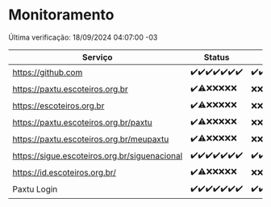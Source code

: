 # Monitoramento

Última verificação: 18/09/2024 04:07:00 -03

|Serviço|Status|Últimas 24h|
|---|---|---|
|https://github.com|<span title="2024-09-11: OK=23">✔️</span><span title="2024-09-12: OK=23">✔️</span><span title="2024-09-13: OK=23">✔️</span><span title="2024-09-14: OK=23">✔️</span><span title="2024-09-15: OK=23">✔️</span><span title="2024-09-16: OK=23">✔️</span><span title="2024-09-17: OK=8">✔️</span>|<span title="17/09/2024 05:10:00 -03 : 200">✔️</span><span title="17/09/2024 06:08:00 -03 : 200">✔️</span><span title="17/09/2024 07:08:00 -03 : 200">✔️</span><span title="17/09/2024 08:07:00 -03 : 200">✔️</span><span title="17/09/2024 09:14:00 -03 : 200">✔️</span><span title="17/09/2024 10:16:00 -03 : 200">✔️</span><span title="17/09/2024 11:07:00 -03 : 200">✔️</span><span title="17/09/2024 12:08:00 -03 : 200">✔️</span><span title="17/09/2024 13:09:00 -03 : 200">✔️</span><span title="17/09/2024 14:07:00 -03 : 200">✔️</span><span title="17/09/2024 15:10:00 -03 : 200">✔️</span><span title="17/09/2024 16:05:00 -03 : 200">✔️</span><span title="17/09/2024 17:08:00 -03 : 200">✔️</span><span title="17/09/2024 18:07:00 -03 : 200">✔️</span><span title="17/09/2024 19:07:00 -03 : 200">✔️</span><span title="17/09/2024 20:08:00 -03 : 200">✔️</span><span title="17/09/2024 21:37:00 -03 : 200">✔️</span><span title="17/09/2024 23:06:00 -03 : 200">✔️</span><span title="18/09/2024 00:09:00 -03 : 200">✔️</span><span title="18/09/2024 01:10:00 -03 : 200">✔️</span><span title="18/09/2024 02:08:00 -03 : 200">✔️</span><span title="18/09/2024 03:11:00 -03 : 200">✔️</span><span title="18/09/2024 04:07:00 -03 : 200">✔️</span>|
|https://paxtu.escoteiros.org.br|<span title="2024-09-11: OK=23">✔️</span><span title="2024-09-12: OK=19, Falhas=4">⚠️</span><span title="2024-09-13: Falhas=23">❌</span><span title="2024-09-14: Falhas=23">❌</span><span title="2024-09-15: Falhas=23">❌</span><span title="2024-09-16: Falhas=23">❌</span><span title="2024-09-17: Falhas=8">❌</span>|<span title="17/09/2024 05:10:00 -03 : 403">❌</span><span title="17/09/2024 06:08:00 -03 : 403">❌</span><span title="17/09/2024 07:08:00 -03 : 403">❌</span><span title="17/09/2024 08:07:00 -03 : 403">❌</span><span title="17/09/2024 09:14:00 -03 : 403">❌</span><span title="17/09/2024 10:16:00 -03 : 403">❌</span><span title="17/09/2024 11:07:00 -03 : 403">❌</span><span title="17/09/2024 12:08:00 -03 : 403">❌</span><span title="17/09/2024 13:09:00 -03 : 403">❌</span><span title="17/09/2024 14:07:00 -03 : 403">❌</span><span title="17/09/2024 15:10:00 -03 : 403">❌</span><span title="17/09/2024 16:05:00 -03 : 403">❌</span><span title="17/09/2024 17:08:00 -03 : 403">❌</span><span title="17/09/2024 18:07:00 -03 : 403">❌</span><span title="17/09/2024 19:07:00 -03 : 403">❌</span><span title="17/09/2024 20:08:00 -03 : 403">❌</span><span title="17/09/2024 21:37:00 -03 : 403">❌</span><span title="17/09/2024 23:06:00 -03 : 403">❌</span><span title="18/09/2024 00:09:00 -03 : 403">❌</span><span title="18/09/2024 01:10:00 -03 : 403">❌</span><span title="18/09/2024 02:08:00 -03 : 403">❌</span><span title="18/09/2024 03:11:00 -03 : 403">❌</span><span title="18/09/2024 04:07:00 -03 : 403">❌</span>|
|https://escoteiros.org.br|<span title="2024-09-11: OK=23">✔️</span><span title="2024-09-12: OK=19, Falhas=4">⚠️</span><span title="2024-09-13: Falhas=23">❌</span><span title="2024-09-14: Falhas=23">❌</span><span title="2024-09-15: Falhas=23">❌</span><span title="2024-09-16: Falhas=23">❌</span><span title="2024-09-17: Falhas=8">❌</span>|<span title="17/09/2024 05:10:00 -03 : 403">❌</span><span title="17/09/2024 06:08:00 -03 : 403">❌</span><span title="17/09/2024 07:08:00 -03 : 403">❌</span><span title="17/09/2024 08:07:00 -03 : 403">❌</span><span title="17/09/2024 09:14:00 -03 : 403">❌</span><span title="17/09/2024 10:16:00 -03 : 403">❌</span><span title="17/09/2024 11:07:00 -03 : 403">❌</span><span title="17/09/2024 12:08:00 -03 : 403">❌</span><span title="17/09/2024 13:09:00 -03 : 403">❌</span><span title="17/09/2024 14:07:00 -03 : 403">❌</span><span title="17/09/2024 15:10:00 -03 : 403">❌</span><span title="17/09/2024 16:05:00 -03 : 403">❌</span><span title="17/09/2024 17:08:00 -03 : 403">❌</span><span title="17/09/2024 18:07:00 -03 : 403">❌</span><span title="17/09/2024 19:07:00 -03 : 403">❌</span><span title="17/09/2024 20:08:00 -03 : 403">❌</span><span title="17/09/2024 21:37:00 -03 : 403">❌</span><span title="17/09/2024 23:06:00 -03 : 403">❌</span><span title="18/09/2024 00:09:00 -03 : 403">❌</span><span title="18/09/2024 01:10:00 -03 : 403">❌</span><span title="18/09/2024 02:08:00 -03 : 403">❌</span><span title="18/09/2024 03:11:00 -03 : 403">❌</span><span title="18/09/2024 04:07:00 -03 : 403">❌</span>|
|https://paxtu.escoteiros.org.br/paxtu|<span title="2024-09-11: OK=23">✔️</span><span title="2024-09-12: OK=19, Falhas=4">⚠️</span><span title="2024-09-13: Falhas=23">❌</span><span title="2024-09-14: Falhas=23">❌</span><span title="2024-09-15: Falhas=23">❌</span><span title="2024-09-16: Falhas=23">❌</span><span title="2024-09-17: Falhas=8">❌</span>|<span title="17/09/2024 05:10:00 -03 : 403">❌</span><span title="17/09/2024 06:08:00 -03 : 403">❌</span><span title="17/09/2024 07:08:00 -03 : 403">❌</span><span title="17/09/2024 08:07:00 -03 : 403">❌</span><span title="17/09/2024 09:14:00 -03 : 403">❌</span><span title="17/09/2024 10:16:00 -03 : 403">❌</span><span title="17/09/2024 11:07:00 -03 : 403">❌</span><span title="17/09/2024 12:08:00 -03 : 403">❌</span><span title="17/09/2024 13:09:00 -03 : 403">❌</span><span title="17/09/2024 14:07:00 -03 : 403">❌</span><span title="17/09/2024 15:10:00 -03 : 403">❌</span><span title="17/09/2024 16:05:00 -03 : 403">❌</span><span title="17/09/2024 17:08:00 -03 : 403">❌</span><span title="17/09/2024 18:07:00 -03 : 403">❌</span><span title="17/09/2024 19:07:00 -03 : 403">❌</span><span title="17/09/2024 20:08:00 -03 : 403">❌</span><span title="17/09/2024 21:37:00 -03 : 403">❌</span><span title="17/09/2024 23:06:00 -03 : 403">❌</span><span title="18/09/2024 00:09:00 -03 : 403">❌</span><span title="18/09/2024 01:10:00 -03 : 403">❌</span><span title="18/09/2024 02:08:00 -03 : 403">❌</span><span title="18/09/2024 03:11:00 -03 : 403">❌</span><span title="18/09/2024 04:07:00 -03 : 403">❌</span>|
|https://paxtu.escoteiros.org.br/meupaxtu|<span title="2024-09-11: OK=23">✔️</span><span title="2024-09-12: OK=19, Falhas=4">⚠️</span><span title="2024-09-13: Falhas=23">❌</span><span title="2024-09-14: Falhas=23">❌</span><span title="2024-09-15: Falhas=23">❌</span><span title="2024-09-16: Falhas=23">❌</span><span title="2024-09-17: Falhas=8">❌</span>|<span title="17/09/2024 05:10:00 -03 : 403">❌</span><span title="17/09/2024 06:08:00 -03 : 403">❌</span><span title="17/09/2024 07:08:00 -03 : 403">❌</span><span title="17/09/2024 08:07:00 -03 : 403">❌</span><span title="17/09/2024 09:14:00 -03 : 403">❌</span><span title="17/09/2024 10:16:00 -03 : 403">❌</span><span title="17/09/2024 11:07:00 -03 : 403">❌</span><span title="17/09/2024 12:08:00 -03 : 403">❌</span><span title="17/09/2024 13:09:00 -03 : 403">❌</span><span title="17/09/2024 14:07:00 -03 : 403">❌</span><span title="17/09/2024 15:10:00 -03 : 403">❌</span><span title="17/09/2024 16:05:00 -03 : 403">❌</span><span title="17/09/2024 17:08:00 -03 : 403">❌</span><span title="17/09/2024 18:07:00 -03 : 403">❌</span><span title="17/09/2024 19:07:00 -03 : 403">❌</span><span title="17/09/2024 20:08:00 -03 : 403">❌</span><span title="17/09/2024 21:37:00 -03 : 403">❌</span><span title="17/09/2024 23:06:00 -03 : 403">❌</span><span title="18/09/2024 00:09:00 -03 : 403">❌</span><span title="18/09/2024 01:10:00 -03 : 403">❌</span><span title="18/09/2024 02:08:00 -03 : 403">❌</span><span title="18/09/2024 03:11:00 -03 : 403">❌</span><span title="18/09/2024 04:07:00 -03 : 403">❌</span>|
|https://sigue.escoteiros.org.br/siguenacional|<span title="2024-09-11: OK=23">✔️</span><span title="2024-09-12: OK=23">✔️</span><span title="2024-09-13: OK=23">✔️</span><span title="2024-09-14: OK=23">✔️</span><span title="2024-09-15: OK=23">✔️</span><span title="2024-09-16: OK=23">✔️</span><span title="2024-09-17: OK=8">✔️</span>|<span title="17/09/2024 05:10:00 -03 : 200">✔️</span><span title="17/09/2024 06:08:00 -03 : 200">✔️</span><span title="17/09/2024 07:08:00 -03 : 200">✔️</span><span title="17/09/2024 08:07:00 -03 : 200">✔️</span><span title="17/09/2024 09:14:00 -03 : 200">✔️</span><span title="17/09/2024 10:16:00 -03 : 200">✔️</span><span title="17/09/2024 11:07:00 -03 : 200">✔️</span><span title="17/09/2024 12:08:00 -03 : 200">✔️</span><span title="17/09/2024 13:09:00 -03 : 0">❌</span><span title="17/09/2024 14:07:00 -03 : 200">✔️</span><span title="17/09/2024 15:10:00 -03 : 200">✔️</span><span title="17/09/2024 16:05:00 -03 : 200">✔️</span><span title="17/09/2024 17:08:00 -03 : 200">✔️</span><span title="17/09/2024 18:07:00 -03 : 200">✔️</span><span title="17/09/2024 19:07:00 -03 : 200">✔️</span><span title="17/09/2024 20:08:00 -03 : 200">✔️</span><span title="17/09/2024 21:37:00 -03 : 200">✔️</span><span title="17/09/2024 23:06:00 -03 : 200">✔️</span><span title="18/09/2024 00:09:00 -03 : 200">✔️</span><span title="18/09/2024 01:10:00 -03 : 200">✔️</span><span title="18/09/2024 02:08:00 -03 : 200">✔️</span><span title="18/09/2024 03:11:00 -03 : 200">✔️</span><span title="18/09/2024 04:07:00 -03 : 200">✔️</span>|
|https://id.escoteiros.org.br/|<span title="2024-09-11: OK=23">✔️</span><span title="2024-09-12: OK=19, Falhas=4">⚠️</span><span title="2024-09-13: Falhas=23">❌</span><span title="2024-09-14: Falhas=23">❌</span><span title="2024-09-15: Falhas=23">❌</span><span title="2024-09-16: Falhas=23">❌</span><span title="2024-09-17: Falhas=8">❌</span>|<span title="17/09/2024 05:10:00 -03 : 403">❌</span><span title="17/09/2024 06:08:00 -03 : 403">❌</span><span title="17/09/2024 07:08:00 -03 : 403">❌</span><span title="17/09/2024 08:07:00 -03 : 403">❌</span><span title="17/09/2024 09:14:00 -03 : 403">❌</span><span title="17/09/2024 10:16:00 -03 : 403">❌</span><span title="17/09/2024 11:07:00 -03 : 403">❌</span><span title="17/09/2024 12:08:00 -03 : 403">❌</span><span title="17/09/2024 13:09:00 -03 : 403">❌</span><span title="17/09/2024 14:07:00 -03 : 403">❌</span><span title="17/09/2024 15:10:00 -03 : 403">❌</span><span title="17/09/2024 16:05:00 -03 : 403">❌</span><span title="17/09/2024 17:08:00 -03 : 403">❌</span><span title="17/09/2024 18:07:00 -03 : 403">❌</span><span title="17/09/2024 19:07:00 -03 : 403">❌</span><span title="17/09/2024 20:08:00 -03 : 403">❌</span><span title="17/09/2024 21:37:00 -03 : 403">❌</span><span title="17/09/2024 23:06:00 -03 : 403">❌</span><span title="18/09/2024 00:09:00 -03 : 403">❌</span><span title="18/09/2024 01:10:00 -03 : 403">❌</span><span title="18/09/2024 02:08:00 -03 : 403">❌</span><span title="18/09/2024 03:11:00 -03 : 403">❌</span><span title="18/09/2024 04:07:00 -03 : 403">❌</span>|
|Paxtu Login|<span title="2024-09-11: OK=23">✔️</span><span title="2024-09-12: OK=23">✔️</span><span title="2024-09-13: OK=23">✔️</span><span title="2024-09-14: OK=23">✔️</span><span title="2024-09-15: OK=23">✔️</span><span title="2024-09-16: OK=23">✔️</span><span title="2024-09-17: OK=8">✔️</span>|<span title="17/09/2024 05:10:00 -03 : 200">✔️</span><span title="17/09/2024 06:08:00 -03 : 200">✔️</span><span title="17/09/2024 07:08:00 -03 : 200">✔️</span><span title="17/09/2024 08:07:00 -03 : 200">✔️</span><span title="17/09/2024 09:14:00 -03 : 200">✔️</span><span title="17/09/2024 10:16:00 -03 : 200">✔️</span><span title="17/09/2024 11:07:00 -03 : 200">✔️</span><span title="17/09/2024 12:08:00 -03 : 200">✔️</span><span title="17/09/2024 13:09:00 -03 : 504">❌</span><span title="17/09/2024 14:07:00 -03 : 200">✔️</span><span title="17/09/2024 15:10:00 -03 : 200">✔️</span><span title="17/09/2024 16:05:00 -03 : 200">✔️</span><span title="17/09/2024 17:08:00 -03 : 200">✔️</span><span title="17/09/2024 18:07:00 -03 : 200">✔️</span><span title="17/09/2024 19:07:00 -03 : 200">✔️</span><span title="17/09/2024 20:08:00 -03 : 200">✔️</span><span title="17/09/2024 21:37:00 -03 : 200">✔️</span><span title="17/09/2024 23:06:00 -03 : 200">✔️</span><span title="18/09/2024 00:09:00 -03 : 200">✔️</span><span title="18/09/2024 01:10:00 -03 : 200">✔️</span><span title="18/09/2024 02:08:00 -03 : 200">✔️</span><span title="18/09/2024 03:11:00 -03 : 200">✔️</span><span title="18/09/2024 04:07:00 -03 : 200">✔️</span>|

